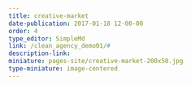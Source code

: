 ```yaml
---
title: creative-market
date-publication: 2017-01-18 12-00-00
order: 4
type_editor: SimpleMd
link: /clean_agency_demo01/#
description-link: 
miniature: pages-site/creative-market-200x50.jpg
type-miniature: image-centered
--- 
```

